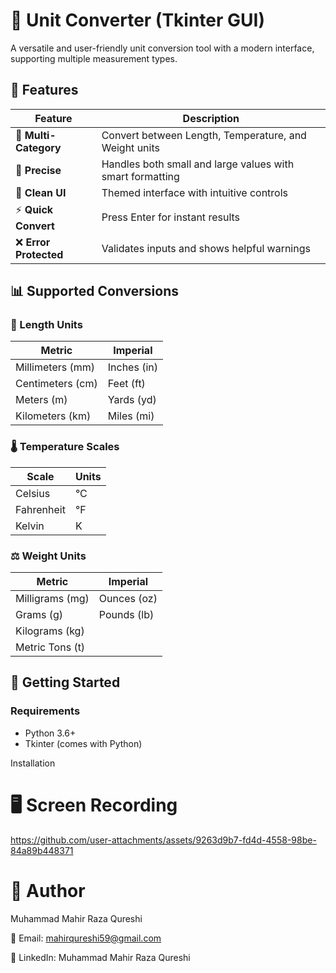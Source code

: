 # 📐 Unit Converter (Tkinter GUI)

A versatile and user-friendly unit conversion tool with a modern interface, supporting multiple measurement types.

## 🌟 Features

| Feature | Description |
|---------|-------------|
| 🔄 **Multi-Category** | Convert between Length, Temperature, and Weight units |
| 📏 **Precise** | Handles both small and large values with smart formatting |
| 🎨 **Clean UI** | Themed interface with intuitive controls |
| ⚡ **Quick Convert** | Press Enter for instant results |
| ❌ **Error Protected** | Validates inputs and shows helpful warnings |

## 📊 Supported Conversions

### 📏 Length Units
| Metric | Imperial |
|--------|----------|
| Millimeters (mm) | Inches (in) |
| Centimeters (cm) | Feet (ft) |
| Meters (m) | Yards (yd) |
| Kilometers (km) | Miles (mi) |

### 🌡️ Temperature Scales
| Scale | Units |
|-------|-------|
| Celsius | °C |
| Fahrenheit | °F |
| Kelvin | K |

### ⚖️ Weight Units
| Metric | Imperial |
|--------|----------|
| Milligrams (mg) | Ounces (oz) |
| Grams (g) | Pounds (lb) |
| Kilograms (kg) |  |
| Metric Tons (t) |  |

## 🚀 Getting Started

### Requirements
- Python 3.6+
- Tkinter (comes with Python)

Installation

# 🖥️ Screen Recording

https://github.com/user-attachments/assets/9263d9b7-fd4d-4558-98be-84a89b448371

# 👤 Author

Muhammad Mahir Raza Qureshi

📧 Email: mahirqureshi59@gmail.com

🔗 LinkedIn: Muhammad Mahir Raza Qureshi
